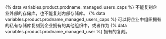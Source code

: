 {% data variables.product.prodname_managed_users_caps %} 不能复刻企业外部的存储库，也不能复刻内部存储库。 {% data variables.product.prodname_managed_users_caps %} 可以将企业中组织拥有的私有存储库复刻到企业拥有的其他组织中，或者作为 {% data variables.product.prodname_managed_user %} 拥有的复刻。
